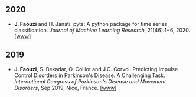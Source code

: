 ## 2020

* **J. Faouzi** and H. Janati.
pyts: A python package for time series classification.
*Journal of Machine Learning Research*,
21(46):1−6, 2020.
<a href="http://jmlr.org/papers/volume21/19-763/19-763.pdf"><i class="fa fa-file-pdf-o fa-1x"></i></a>
[[www](http://jmlr.org/papers/volume21/19-763/19-763)]

## 2019

* **J. Faouzi**, S. Bekadar, O. Colliot and J.C. Corvol.
Predicting Impulse Control Disorders in Parkinson's Disease: A Challenging Task.
*International Congress of Parkinson's Disease and Movement Disorders*,
Sep 2019, Nice, France.
<a href="https://hal.inria.fr/hal-02315533/document"><i class="fa fa-file-pdf-o fa-1x"></i></a>
[[www](https://hal.inria.fr/hal-02315533)]
